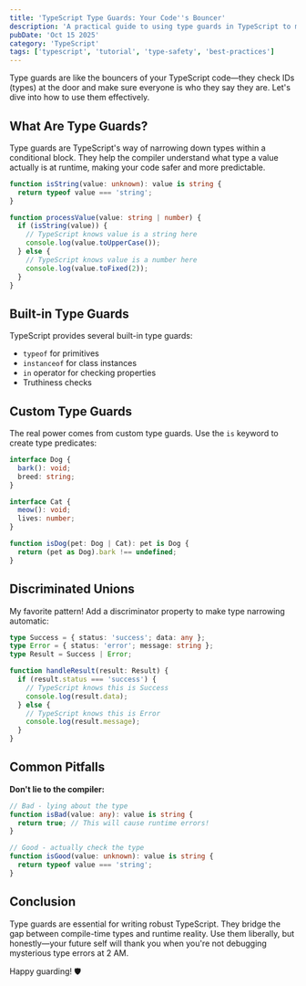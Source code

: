 ```yaml
---
title: 'TypeScript Type Guards: Your Code''s Bouncer'
description: 'A practical guide to using type guards in TypeScript to make your code safer and your compiler happier. Learn how to narrow types like a pro.'
pubDate: 'Oct 15 2025'
category: 'TypeScript'
tags: ['typescript', 'tutorial', 'type-safety', 'best-practices']
---
```


Type guards are like the bouncers of your TypeScript code—they check IDs (types) at the door and make sure everyone is who they say they are. Let's dive into how to use them effectively.

## What Are Type Guards?

Type guards are TypeScript's way of narrowing down types within a conditional block. They help the compiler understand what type a value actually is at runtime, making your code safer and more predictable.

```typescript
function isString(value: unknown): value is string {
  return typeof value === 'string';
}

function processValue(value: string | number) {
  if (isString(value)) {
    // TypeScript knows value is a string here
    console.log(value.toUpperCase());
  } else {
    // TypeScript knows value is a number here
    console.log(value.toFixed(2));
  }
}
```

## Built-in Type Guards

TypeScript provides several built-in type guards:

- `typeof` for primitives
- `instanceof` for class instances
- `in` operator for checking properties
- Truthiness checks

## Custom Type Guards

The real power comes from custom type guards. Use the `is` keyword to create type predicates:

```typescript
interface Dog {
  bark(): void;
  breed: string;
}

interface Cat {
  meow(): void;
  lives: number;
}

function isDog(pet: Dog | Cat): pet is Dog {
  return (pet as Dog).bark !== undefined;
}
```

## Discriminated Unions

My favorite pattern! Add a discriminator property to make type narrowing automatic:

```typescript
type Success = { status: 'success'; data: any };
type Error = { status: 'error'; message: string };
type Result = Success | Error;

function handleResult(result: Result) {
  if (result.status === 'success') {
    // TypeScript knows this is Success
    console.log(result.data);
  } else {
    // TypeScript knows this is Error
    console.log(result.message);
  }
}
```

## Common Pitfalls

**Don't lie to the compiler:**

```typescript
// Bad - lying about the type
function isBad(value: any): value is string {
  return true; // This will cause runtime errors!
}

// Good - actually check the type
function isGood(value: unknown): value is string {
  return typeof value === 'string';
}
```

## Conclusion

Type guards are essential for writing robust TypeScript. They bridge the gap between compile-time types and runtime reality. Use them liberally, but honestly—your future self will thank you when you're not debugging mysterious type errors at 2 AM.

Happy guarding! 🛡️
